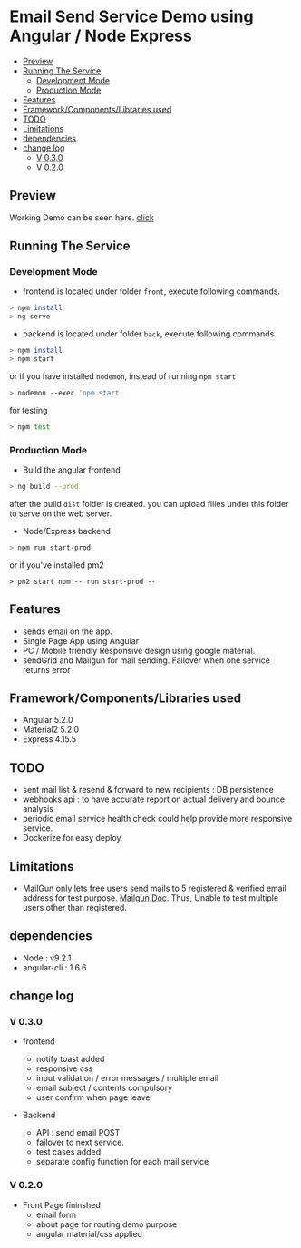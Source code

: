 # Email Send Service Demo using Angular / Node Express

<!-- TOC -->

* [Preview](#preview)
* [Running The Service](#running-the-service)
  * [Development Mode](#development-mode)
  * [Production Mode](#production-mode)
* [Features](#features)
* [Framework/Components/Libraries used](#frameworkcomponentslibraries-used)
* [TODO](#todo)
* [Limitations](#limitations)
* [dependencies](#dependencies)
* [change log](#change-log)
  * [V 0.3.0](#v-030)
  * [V 0.2.0](#v-020)

<!-- /TOC -->

## Preview

Working Demo can be seen here. [click](http://52.65.146.59/)

## Running The Service

### Development Mode

* frontend is located under folder `front`, execute following commands.

```bash
> npm install
> ng serve
```

* backend is located under folder `back`, execute following commands.

```bash
> npm install
> npm start
```

or if you have installed `nodemon`, instead of running `npm start`

```bash
> nodemon --exec 'npm start'
```

for testing

```bash
> npm test
```

### Production Mode

* Build the angular frontend

```bash
> ng build --prod
```

after the build `dist` folder is created. you can upload filles under this folder to serve on the web server.

* Node/Express backend

```bash
> npm run start-prod
```

or if you've installed pm2

```bas
> pm2 start npm -- run start-prod --
```

## Features

* sends email on the app.
* Single Page App using Angular
* PC / Mobile friendly Responsive design using google material.
* sendGrid and Mailgun for mail sending. Failover when one service returns error

## Framework/Components/Libraries used

* Angular 5.2.0
* Material2 5.2.0
* Express 4.15.5

## TODO

* sent mail list & resend & forward to new recipients : DB persistence
* webhooks api : to have accurate report on actual delivery and bounce analysis
* periodic email service health check could help provide more responsive service.
* Dockerize for easy deploy

## Limitations

* MailGun only lets free users send mails to 5 registered & verified email address for test purpose. [Mailgun Doc](https://documentation.mailgun.com/en/latest/user_manual.html#verifying-your-domain). Thus, Unable to test multiple users other than registered.

## dependencies

* Node : v9.2.1
* angular-cli : 1.6.6

## change log

### V 0.3.0

* frontend

  * notify toast added
  * responsive css
  * input validation / error messages / multiple email
  * email subject / contents compulsory
  * user confirm when page leave

* Backend
  * API : send email POST
  * failover to next service.
  * test cases added
  * separate config function for each mail service

### V 0.2.0

* Front Page fininshed
  * email form
  * about page for routing demo purpose
  * angular material/css applied
